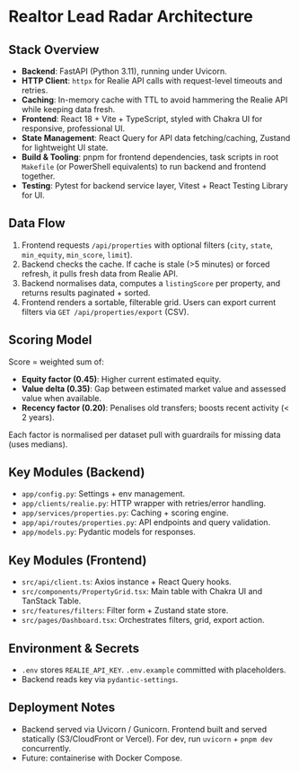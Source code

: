 ﻿# Realtor Lead Radar Architecture

## Stack Overview
- **Backend**: FastAPI (Python 3.11), running under Uvicorn.
- **HTTP Client**: `httpx` for Realie API calls with request-level timeouts and retries.
- **Caching**: In-memory cache with TTL to avoid hammering the Realie API while keeping data fresh.
- **Frontend**: React 18 + Vite + TypeScript, styled with Chakra UI for responsive, professional UI.
- **State Management**: React Query for API data fetching/caching, Zustand for lightweight UI state.
- **Build & Tooling**: pnpm for frontend dependencies, task scripts in root `Makefile` (or PowerShell equivalents) to run backend and frontend together.
- **Testing**: Pytest for backend service layer, Vitest + React Testing Library for UI.

## Data Flow
1. Frontend requests `/api/properties` with optional filters (`city`, `state`, `min_equity`, `min_score`, `limit`).
2. Backend checks the cache. If cache is stale (>5 minutes) or forced refresh, it pulls fresh data from Realie API.
3. Backend normalises data, computes a `listingScore` per property, and returns results paginated + sorted.
4. Frontend renders a sortable, filterable grid. Users can export current filters via `GET /api/properties/export` (CSV).

## Scoring Model
Score = weighted sum of:
- **Equity factor (0.45)**: Higher current estimated equity.
- **Value delta (0.35)**: Gap between estimated market value and assessed value when available.
- **Recency factor (0.20)**: Penalises old transfers; boosts recent activity (< 2 years).

Each factor is normalised per dataset pull with guardrails for missing data (uses medians).

## Key Modules (Backend)
- `app/config.py`: Settings + env management.
- `app/clients/realie.py`: HTTP wrapper with retries/error handling.
- `app/services/properties.py`: Caching + scoring engine.
- `app/api/routes/properties.py`: API endpoints and query validation.
- `app/models.py`: Pydantic models for responses.

## Key Modules (Frontend)
- `src/api/client.ts`: Axios instance + React Query hooks.
- `src/components/PropertyGrid.tsx`: Main table with Chakra UI and TanStack Table.
- `src/features/filters`: Filter form + Zustand state store.
- `src/pages/Dashboard.tsx`: Orchestrates filters, grid, export action.

## Environment & Secrets
- `.env` stores `REALIE_API_KEY`. `.env.example` committed with placeholders.
- Backend reads key via `pydantic-settings`.

## Deployment Notes
- Backend served via Uvicorn / Gunicorn. Frontend built and served statically (S3/CloudFront or Vercel). For dev, run `uvicorn` + `pnpm dev` concurrently.
- Future: containerise with Docker Compose.
